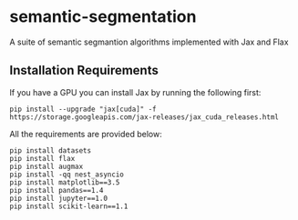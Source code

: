 # semantic-segmentation
A suite of semantic segmantion algorithms implemented with Jax and Flax



## Installation Requirements
If you have a GPU you can install Jax by running the following first:
```
pip install --upgrade "jax[cuda]" -f https://storage.googleapis.com/jax-releases/jax_cuda_releases.html
```
All the requirements are provided below:
```
pip install datasets
pip install flax
pip install augmax
pip install -qq nest_asyncio
pip install matplotlib==3.5
pip install pandas==1.4
pip install jupyter==1.0
pip install scikit-learn==1.1
```